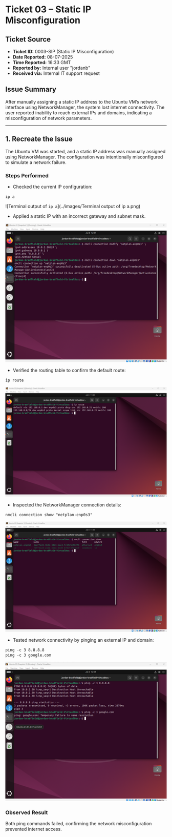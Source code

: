 # Ticket 03 – Static IP Misconfiguration

## Ticket Source
- **Ticket ID:** 0003-SIP (Static IP Misconfiguration)
- **Date Reported:** 08-07-2025
- **Time Reported:** 16:33 GMT
- **Reported by:** Internal user "jordanb"
- **Received via:** Internal IT support request

## Issue Summary
After manually assigning a static IP address to the Ubuntu VM’s network interface using NetworkManager, the system lost internet connectivity. The user reported inability to reach external IPs and domains, indicating a misconfiguration of network parameters.

---

## 1. Recreate the Issue

The Ubuntu VM was started, and a static IP address was manually assigned using NetworkManager. The configuration was intentionally misconfigured to simulate a network failure.

### Steps Performed

- Checked the current IP configuration:

```
ip a
```

![Terminal output of `ip a`](../images/Terminal output of ip a.png)

- Applied a static IP with an incorrect gateway and subnet mask.

![Applied bad static IP configuration](../images/apply-bad-config.png)

- Verified the routing table to confirm the default route:

```
ip route
```

![Routing table showing misconfiguration](../images/ip-route.png)

- Inspected the NetworkManager connection details:

```
nmcli connection show "netplan-enp0s3"
```

![NetworkManager connection details](../images/nmcli-connection-show.png)

- Tested network connectivity by pinging an external IP and domain:

```
ping -c 3 8.8.8.8
ping -c 3 google.com
```

![Ping failure output](../images/ping-failure(2).png)

### Observed Result

Both ping commands failed, confirming the network misconfiguration prevented internet access.
